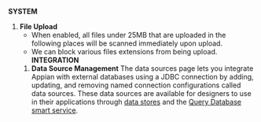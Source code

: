 **SYSTEM**
 1. **File Upload**
	 - When enabled, all files under 25MB that are uploaded in the following places will be scanned immediately upon upload.
	- We can block various files extensions from being upload.
**INTEGRATION**
	1. **Data Source Management**
	 The data sources page lets you integrate Appian with external databases using a JDBC connection by adding, updating, and removing named connection configurations called data sources. These data sources are available for designers to use in their applications through [data stores](https://docs.appian.com/suite/help/25.3/Data_Stores.html) and the [Query Database smart service](https://docs.appian.com/suite/help/25.3/Query_Database_Smart_Service.html).
	
	  
